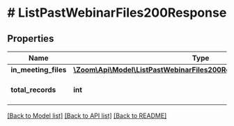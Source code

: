 # # ListPastWebinarFiles200Response

## Properties

Name | Type | Description | Notes
------------ | ------------- | ------------- | -------------
**in_meeting_files** | [**\Zoom\Api\Model\ListPastWebinarFiles200ResponseInMeetingFilesInner[]**](ListPastWebinarFiles200ResponseInMeetingFilesInner.md) |  | [optional]
**total_records** | **int** | The total number of files found. | [optional]

[[Back to Model list]](../../README.md#models) [[Back to API list]](../../README.md#endpoints) [[Back to README]](../../README.md)
